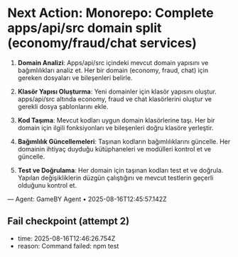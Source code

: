 # Next Action: Monorepo: Complete apps/api/src domain split (economy/fraud/chat services)

1. **Domain Analizi**: Apps/api/src içindeki mevcut domain yapısını ve bağımlılıkları analiz et. Her bir domain (economy, fraud, chat) için gereken dosyaları ve bileşenleri belirle.

2. **Klasör Yapısı Oluşturma**: Yeni domainler için klasör yapısını oluştur. apps/api/src altında economy, fraud ve chat klasörlerini oluştur ve gerekli dosya şablonlarını ekle.

3. **Kod Taşıma**: Mevcut kodları uygun domain klasörlerine taşı. Her bir domain için ilgili fonksiyonları ve bileşenleri doğru klasöre yerleştir.

4. **Bağımlılık Güncellemeleri**: Taşınan kodların bağımlılıklarını güncelle. Her domainin ihtiyaç duyduğu kütüphaneleri ve modülleri kontrol et ve güncelle.

5. **Test ve Doğrulama**: Her domain için taşınan kodları test et ve doğrula. Yapılan değişikliklerin düzgün çalıştığını ve mevcut testlerin geçerli olduğunu kontrol et.

— Agent: GameBY Agent • 2025-08-16T12:45:57.142Z


## Fail checkpoint (attempt 2)
- time: 2025-08-16T12:46:26.754Z
- reason: Command failed: npm test

